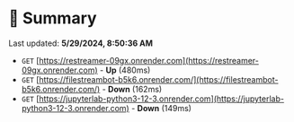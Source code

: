 # 📖 Summary
Last updated: **5/29/2024, 8:50:36 AM**

- `GET` [https://restreamer-09gx.onrender.com](https://restreamer-09gx.onrender.com) - **Up** (480ms)
- `GET` [https://filestreambot-b5k6.onrender.com/](https://filestreambot-b5k6.onrender.com/) - **Down** (162ms)
- `GET` [https://jupyterlab-python3-12-3.onrender.com](https://jupyterlab-python3-12-3.onrender.com) - **Down** (149ms)
